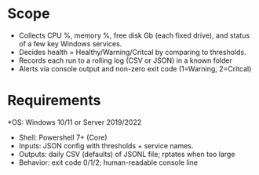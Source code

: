 # Scope
* Collects CPU %, memory %, free disk Gb (each fixed drive), and status of a few key Windows services.
* Decides health = Healthy/Warning/Critcal by comparing to thresholds.
* Records each run to a rolling log (CSV or JSON) in a known folder
* Alerts via console output and non-zero exit code (1=Warning, 2=Critcal)

# Requirements
*OS: Windows 10/11 or Server 2019/2022 
* Shell: Powershell 7+ (Core)
* Inputs: JSON config with thresholds + service names.
* Outputs: daily CSV (defaults) of JSONL file; rptates when too large
* Behavior: exit code 0/1/2; human-readable console line

